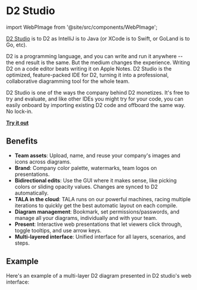 # D2 Studio

import WebPImage from '@site/src/components/WebPImage';

[D2 Studio](https://terrastruct.com/d2-studio/) is to D2 as IntelliJ is to Java (or XCode is to Swift, or GoLand is to Go, etc).

D2 is a programming language, and you can write and run it anywhere -- the end result is the same. But the medium changes the experience. Writing D2 on a code editor beats writing it on Apple Notes. D2 Studio is the optimized, feature-packed IDE for D2, turning it into a professional, collaborative diagramming tool for the whole team.

D2 Studio is one of the ways the company behind D2 monetizes. It's free to try and
evaluate, and like other IDEs you might try for your code, you can easily onboard by
importing existing D2 code and offboard the same way. No lock-in.

**[Try it out](https://app.terrastruct.com)**

## Benefits

- **Team assets**: Upload, name, and reuse your company's images and icons across
  diagrams.
- **Brand**: Company color palette, watermarks, team logos on presentations.
- **Bidirectional edits**: Use the GUI where it makes sense, like picking colors or sliding opacity values. Changes are synced to D2 automatically.
- **TALA in the cloud**: TALA runs on our powerful machines, racing multiple iterations to quickly get the best automatic layout on each compile.
- **Diagram management**: Bookmark, set permissions/passwords, and manage all your diagrams, individually and with your team.
- **Present**: Interactive web presentations that let viewers click through, toggle tooltips, and use arrow keys.
- **Multi-layered interface**: Unified interface for all layers, scenarios, and steps.

## Example

Here's an example of a multi-layer D2 diagram presented in D2 studio's web interface:

<a href="https://app.terrastruct.com/diagrams/2034296181">
<WebPImage src={require('@site/static/img/screenshots/d2_studio.png').default}
alt="D2 Studio screenshot"/>
</a>
